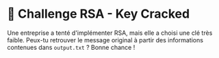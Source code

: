 # 🔐 Challenge RSA - Key Cracked

Une entreprise a tenté d'implémenter RSA, mais elle a choisi une clé très faible.
Peux-tu retrouver le message original à partir des informations contenues dans `output.txt` ?
Bonne chance !
